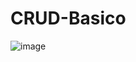 # CRUD-Basico

![image](https://github.com/MiguelCriollo/CRUD-Basico/assets/116098948/85ac1427-d723-4616-b7ad-0ed85450205a)
